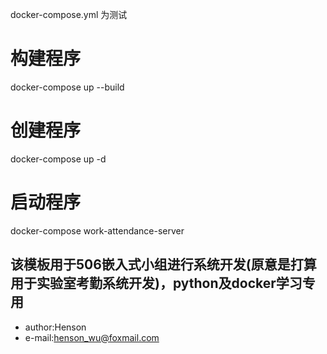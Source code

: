 docker-compose.yml
为测试


构建程序
========================
docker-compose up  --build

创建程序
=================
docker-compose up -d

启动程序
=================
docker-compose work-attendance-server 





## 该模板用于506嵌入式小组进行系统开发(原意是打算用于实验室考勤系统开发)，python及docker学习专用




- author:Henson
- e-mail:henson_wu@foxmail.com